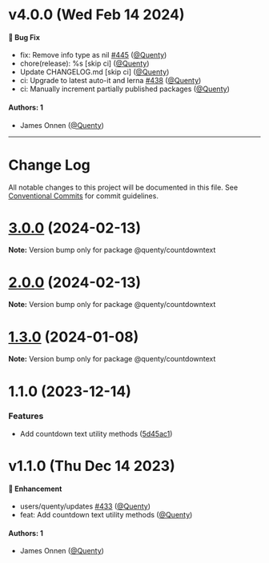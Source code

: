 # v4.0.0 (Wed Feb 14 2024)

#### 🐛 Bug Fix

- fix: Remove info type as nil [#445](https://github.com/Quenty/NevermoreEngine/pull/445) ([@Quenty](https://github.com/Quenty))
- chore(release): %s \[skip ci\] ([@Quenty](https://github.com/Quenty))
- Update CHANGELOG.md \[skip ci\] ([@Quenty](https://github.com/Quenty))
- ci: Upgrade to latest auto-it and lerna [#438](https://github.com/Quenty/NevermoreEngine/pull/438) ([@Quenty](https://github.com/Quenty))
- ci: Manually increment partially published packages ([@Quenty](https://github.com/Quenty))

#### Authors: 1

- James Onnen ([@Quenty](https://github.com/Quenty))

---

# Change Log

All notable changes to this project will be documented in this file.
See [Conventional Commits](https://conventionalcommits.org) for commit guidelines.

# [3.0.0](https://github.com/Quenty/NevermoreEngine/compare/@quenty/countdowntext@2.0.0...@quenty/countdowntext@3.0.0) (2024-02-13)

**Note:** Version bump only for package @quenty/countdowntext





# [2.0.0](https://github.com/Quenty/NevermoreEngine/compare/@quenty/countdowntext@1.3.0...@quenty/countdowntext@2.0.0) (2024-02-13)

**Note:** Version bump only for package @quenty/countdowntext





# [1.3.0](https://github.com/Quenty/NevermoreEngine/compare/@quenty/countdowntext@1.1.0...@quenty/countdowntext@1.3.0) (2024-01-08)

**Note:** Version bump only for package @quenty/countdowntext





# 1.1.0 (2023-12-14)


### Features

* Add countdown text utility methods ([5d45ac1](https://github.com/Quenty/NevermoreEngine/commit/5d45ac1951d51a3c44b983f82b84509915e80ec9))





# v1.1.0 (Thu Dec 14 2023)

#### 🚀 Enhancement

- users/quenty/updates [#433](https://github.com/Quenty/NevermoreEngine/pull/433) ([@Quenty](https://github.com/Quenty))
- feat: Add countdown text utility methods ([@Quenty](https://github.com/Quenty))

#### Authors: 1

- James Onnen ([@Quenty](https://github.com/Quenty))
